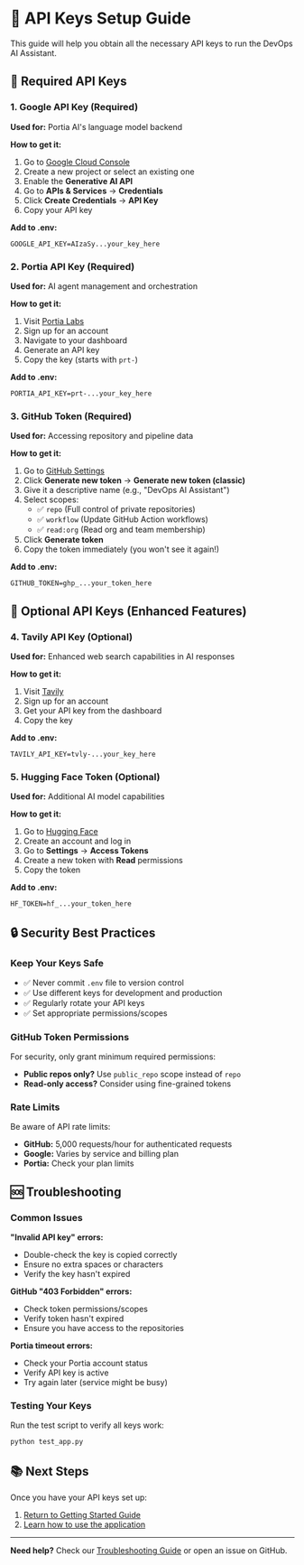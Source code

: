 # 🔑 API Keys Setup Guide

This guide will help you obtain all the necessary API keys to run the DevOps AI Assistant.

## 🎯 Required API Keys

### 1. Google API Key (Required)
**Used for:** Portia AI's language model backend

**How to get it:**
1. Go to [Google Cloud Console](https://console.cloud.google.com/)
2. Create a new project or select an existing one
3. Enable the **Generative AI API**
4. Go to **APIs & Services** → **Credentials**
5. Click **Create Credentials** → **API Key**
6. Copy your API key

**Add to .env:**
```env
GOOGLE_API_KEY=AIzaSy...your_key_here
```

### 2. Portia API Key (Required)
**Used for:** AI agent management and orchestration

**How to get it:**
1. Visit [Portia Labs](https://portialabs.ai)
2. Sign up for an account
3. Navigate to your dashboard
4. Generate an API key
5. Copy the key (starts with `prt-`)

**Add to .env:**
```env
PORTIA_API_KEY=prt-...your_key_here
```

### 3. GitHub Token (Required)
**Used for:** Accessing repository and pipeline data

**How to get it:**
1. Go to [GitHub Settings](https://github.com/settings/tokens)
2. Click **Generate new token** → **Generate new token (classic)**
3. Give it a descriptive name (e.g., "DevOps AI Assistant")
4. Select scopes:
   - ✅ `repo` (Full control of private repositories)
   - ✅ `workflow` (Update GitHub Action workflows)
   - ✅ `read:org` (Read org and team membership)
5. Click **Generate token**
6. Copy the token immediately (you won't see it again!)

**Add to .env:**
```env
GITHUB_TOKEN=ghp_...your_token_here
```

## 🚀 Optional API Keys (Enhanced Features)

### 4. Tavily API Key (Optional)
**Used for:** Enhanced web search capabilities in AI responses

**How to get it:**
1. Visit [Tavily](https://tavily.com)
2. Sign up for an account
3. Get your API key from the dashboard
4. Copy the key

**Add to .env:**
```env
TAVILY_API_KEY=tvly-...your_key_here
```

### 5. Hugging Face Token (Optional)
**Used for:** Additional AI model capabilities

**How to get it:**
1. Go to [Hugging Face](https://huggingface.co)
2. Create an account and log in
3. Go to **Settings** → **Access Tokens**
4. Create a new token with **Read** permissions
5. Copy the token

**Add to .env:**
```env
HF_TOKEN=hf_...your_token_here
```

## 🔒 Security Best Practices

### Keep Your Keys Safe
- ✅ Never commit `.env` file to version control
- ✅ Use different keys for development and production
- ✅ Regularly rotate your API keys
- ✅ Set appropriate permissions/scopes

### GitHub Token Permissions
For security, only grant minimum required permissions:
- **Public repos only?** Use `public_repo` scope instead of `repo`
- **Read-only access?** Consider using fine-grained tokens

### Rate Limits
Be aware of API rate limits:
- **GitHub:** 5,000 requests/hour for authenticated requests
- **Google:** Varies by service and billing plan
- **Portia:** Check your plan limits

## 🆘 Troubleshooting

### Common Issues

**"Invalid API key" errors:**
- Double-check the key is copied correctly
- Ensure no extra spaces or characters
- Verify the key hasn't expired

**GitHub "403 Forbidden" errors:**
- Check token permissions/scopes
- Verify token hasn't expired
- Ensure you have access to the repositories

**Portia timeout errors:**
- Check your Portia account status
- Verify API key is active
- Try again later (service might be busy)

### Testing Your Keys
Run the test script to verify all keys work:
```bash
python test_app.py
```

## 📚 Next Steps

Once you have your API keys set up:
1. [Return to Getting Started Guide](GETTING_STARTED.md#step-4-test-your-setup)
2. [Learn how to use the application](USER_GUIDE.md)

---

**Need help?** Check our [Troubleshooting Guide](TROUBLESHOOTING.md) or open an issue on GitHub.